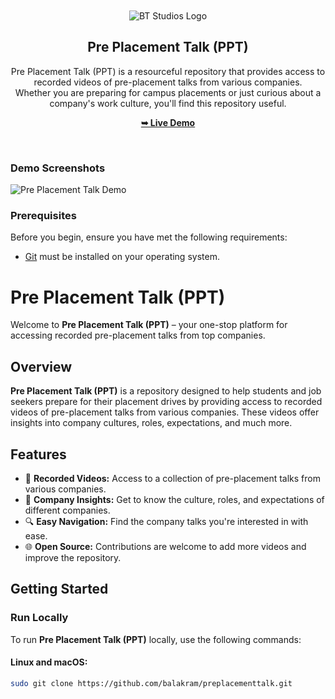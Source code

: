 <div align="center">

  <br />
  <br />
  
  <img src="https://balakram.github.io/btstudios/assets/img/btlogo.png" alt="BT Studios Logo" />

  <h2 align="center">Pre Placement Talk (PPT)</h2>

  Pre Placement Talk (PPT) is a resourceful repository that provides access to recorded videos of pre-placement talks from various companies. <br />Whether you are preparing for campus placements or just curious about a company's work culture, you'll find this repository useful.

  <a href="https://balakram.github.io/preplacementtalk/"><strong>➥ Live Demo</strong></a>

</div>

<br />

### Demo Screenshots

![Pre Placement Talk Demo](https://balakram.github.io/balakramtudu/img/projects/project-5.png)

### Prerequisites

Before you begin, ensure you have met the following requirements:

* [Git](https://git-scm.com/downloads "Download Git") must be installed on your operating system.

# Pre Placement Talk (PPT)

Welcome to **Pre Placement Talk (PPT)** – your one-stop platform for accessing recorded pre-placement talks from top companies.

## Overview

**Pre Placement Talk (PPT)** is a repository designed to help students and job seekers prepare for their placement drives by providing access to recorded videos of pre-placement talks from various companies. These videos offer insights into company cultures, roles, expectations, and much more.

## Features

- 🎥 **Recorded Videos:** Access to a collection of pre-placement talks from various companies.
- 🏢 **Company Insights:** Get to know the culture, roles, and expectations of different companies.
- 🔍 **Easy Navigation:** Find the company talks you're interested in with ease.
- 🌐 **Open Source:** Contributions are welcome to add more videos and improve the repository.

## Getting Started

### Run Locally

To run **Pre Placement Talk (PPT)** locally, use the following commands:

#### Linux and macOS:

```bash
sudo git clone https://github.com/balakram/preplacementtalk.git
